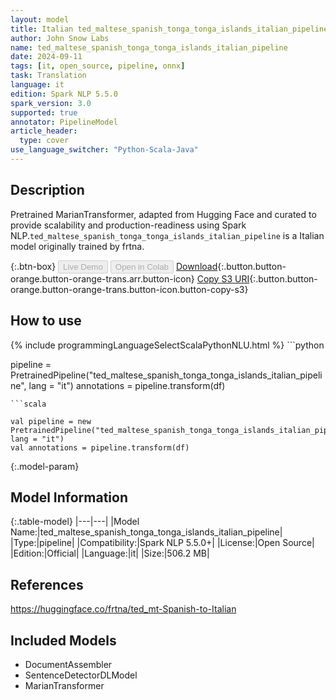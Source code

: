 ```yaml
---
layout: model
title: Italian ted_maltese_spanish_tonga_tonga_islands_italian_pipeline pipeline MarianTransformer from frtna
author: John Snow Labs
name: ted_maltese_spanish_tonga_tonga_islands_italian_pipeline
date: 2024-09-11
tags: [it, open_source, pipeline, onnx]
task: Translation
language: it
edition: Spark NLP 5.5.0
spark_version: 3.0
supported: true
annotator: PipelineModel
article_header:
  type: cover
use_language_switcher: "Python-Scala-Java"
---
```


## Description

Pretrained MarianTransformer, adapted from Hugging Face and curated to provide scalability and production-readiness using Spark NLP.`ted_maltese_spanish_tonga_tonga_islands_italian_pipeline` is a Italian model originally trained by frtna.

{:.btn-box}
<button class="button button-orange" disabled>Live Demo</button>
<button class="button button-orange" disabled>Open in Colab</button>
[Download](https://s3.amazonaws.com/auxdata.johnsnowlabs.com/public/models/ted_maltese_spanish_tonga_tonga_islands_italian_pipeline_it_5.5.0_3.0_1726074069360.zip){:.button.button-orange.button-orange-trans.arr.button-icon}
[Copy S3 URI](s3://auxdata.johnsnowlabs.com/public/models/ted_maltese_spanish_tonga_tonga_islands_italian_pipeline_it_5.5.0_3.0_1726074069360.zip){:.button.button-orange.button-orange-trans.button-icon.button-copy-s3}

## How to use



<div class="tabs-box" markdown="1">
{% include programmingLanguageSelectScalaPythonNLU.html %}
```python

pipeline = PretrainedPipeline("ted_maltese_spanish_tonga_tonga_islands_italian_pipeline", lang = "it")
annotations =  pipeline.transform(df)   

```
```scala

val pipeline = new PretrainedPipeline("ted_maltese_spanish_tonga_tonga_islands_italian_pipeline", lang = "it")
val annotations = pipeline.transform(df)

```
</div>

{:.model-param}
## Model Information

{:.table-model}
|---|---|
|Model Name:|ted_maltese_spanish_tonga_tonga_islands_italian_pipeline|
|Type:|pipeline|
|Compatibility:|Spark NLP 5.5.0+|
|License:|Open Source|
|Edition:|Official|
|Language:|it|
|Size:|506.2 MB|

## References

https://huggingface.co/frtna/ted_mt-Spanish-to-Italian

## Included Models

- DocumentAssembler
- SentenceDetectorDLModel
- MarianTransformer